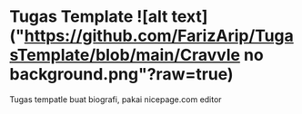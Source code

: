 # Tugas Template ![alt text]("https://github.com/FarizArip/TugasTemplate/blob/main/Cravvle no background.png"?raw=true)
Tugas tempatle buat biografi, pakai nicepage.com editor
